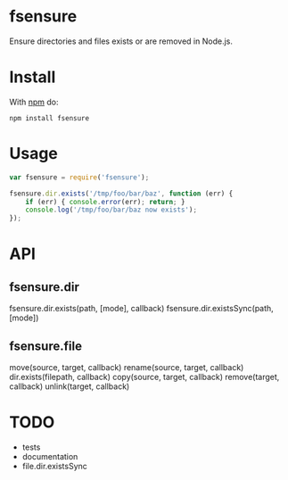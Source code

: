 fsensure
========

Ensure directories and files exists or are removed in Node.js.

Install
=======

With [npm](http://npmjs.org) do:

```
npm install fsensure
```

Usage
=====
```js
var fsensure = require('fsensure');

fsensure.dir.exists('/tmp/foo/bar/baz', function (err) {
    if (err) { console.error(err); return; }
    console.log('/tmp/foo/bar/baz now exists');
});
```

API
===

fsensure.dir
------------

fsensure.dir.exists(path, \[mode\], callback)
fsensure.dir.existsSync(path, \[mode\])

fsensure.file
-------------

move(source, target, callback)
rename(source, target, callback)
dir.exists(filepath, callback)
copy(source, target, callback)
remove(target, callback)
unlink(target, callback)

TODO
====

- tests
- documentation
- file.dir.existsSync
